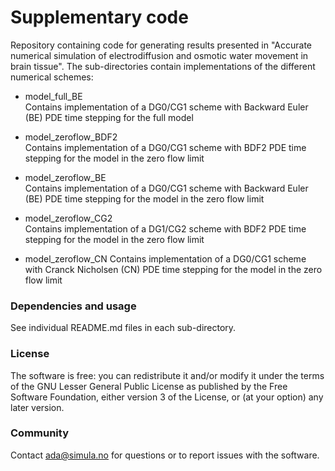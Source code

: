 # Supplementary code #

Repository containing code for generating results presented in "Accurate
numerical simulation of electrodiffusion and osmotic water movement in brain
tissue". The sub-directories contain implementations of the different numerical schemes:

* model_full_BE  
    Contains implementation of a DG0/CG1 scheme with Backward Euler (BE) PDE time stepping
    for the full model

* model_zeroflow_BDF2  
    Contains implementation of a DG0/CG1 scheme with BDF2 PDE time stepping
    for the model in the zero flow limit

* model_zeroflow_BE  
    Contains implementation of a DG0/CG1 scheme with Backward Euler (BE) PDE time stepping
    for the model in the zero flow limit

* model_zeroflow_CG2  
    Contains implementation of a DG1/CG2 scheme with BDF2 PDE time stepping
    for the model in the zero flow limit

* model_zeroflow_CN
    Contains implementation of a DG0/CG1 scheme with Cranck Nicholsen (CN) PDE time stepping
    for the model in the zero flow limit

### Dependencies and usage ###

See individual README.md files in each sub-directory.

### License ###

The software is free: you can redistribute it and/or modify it under the terms
of the GNU Lesser General Public License as published by the Free Software
Foundation, either version 3 of the License, or (at your option) any later
version.

### Community ###

Contact ada@simula.no for questions or to report issues with the software.

